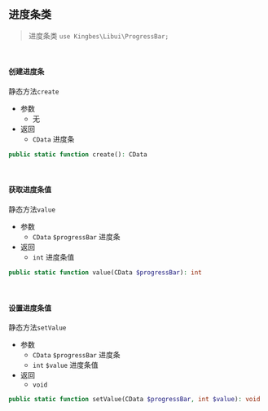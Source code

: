 ## 进度条类

> 进度条类 `use Kingbes\Libui\ProgressBar;`

<br>

#### 创建进度条

静态方法`create`

- 参数
    - 无
- 返回
    - `CData` 进度条

```php
public static function create(): CData
```

<br>

#### 获取进度条值

静态方法`value`

- 参数
    - `CData` `$progressBar` 进度条
- 返回
    - `int` 进度条值

```php
public static function value(CData $progressBar): int
```

<br>

#### 设置进度条值

静态方法`setValue`

- 参数
    - `CData` `$progressBar` 进度条
    - `int` `$value` 进度条值
- 返回
    - `void`

```php
public static function setValue(CData $progressBar, int $value): void
```